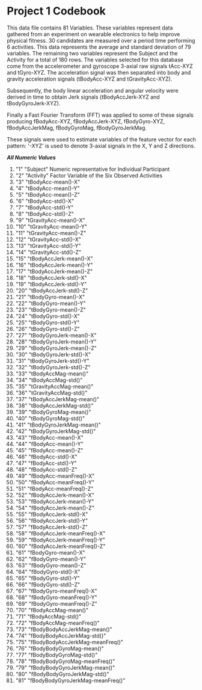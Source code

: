 <h1> Project 1 Codebook</h1>
<p>This data file contains 81 Variables. These variables represent data gathered from an experiment on wearable electronics to help improve physical fitness. 30 candidates are measured over a period time performing 6 activities. This data represents the average and standard deviation of 79 variables. The remaining two variables represent the Subject and the Activity for a total of 180 rows. The variables selected for this database come from the accelerometer and gyroscope 3-axial raw signals tAcc-XYZ and tGyro-XYZ. The acceleration signal was then separated into body and gravity acceleration signals (tBodyAcc-XYZ and tGravityAcc-XYZ).</p> 

<p>Subsequently, the body linear acceleration and angular velocity were derived in time to obtain Jerk signals (tBodyAccJerk-XYZ and tBodyGyroJerk-XYZ).</p>

<p>Finally a Fast Fourier Transform (FFT) was applied to some of these signals producing fBodyAcc-XYZ, fBodyAccJerk-XYZ, fBodyGyro-XYZ, fBodyAccJerkMag, fBodyGyroMag, fBodyGyroJerkMag.</p>

</p>These signals were used to estimate variables of the feature vector for each pattern:  
'-XYZ' is used to denote 3-axial signals in the X, Y and Z directions.</p>

<p><em><strong> All Numeric Values </strong></em></p>
<ol>
<li>"1" "Subject" Numeric representative for Individual Participant</li>
<li>"2" "Activity" Factor Variable of the Six Observed Activities</li>
<li>"3" "tBodyAcc-mean()-X"</li>
<li>"4" "tBodyAcc-mean()-Y"</li>
<li>"5" "tBodyAcc-mean()-Z"</li>
<li>"6" "tBodyAcc-std()-X"</li>
<li>"7" "tBodyAcc-std()-Y"</li>
<li>"8" "tBodyAcc-std()-Z"</li>
<li>"9" "tGravityAcc-mean()-X"</li>
<li>"10" "tGravityAcc-mean()-Y"</li>
<li>"11" "tGravityAcc-mean()-Z"</li>
<li>"12" "tGravityAcc-std()-X"</li>
<li>"13" "tGravityAcc-std()-Y"</li>
<li>"14" "tGravityAcc-std()-Z"</li>
<li>"15" "tBodyAccJerk-mean()-X"</li>
<li>"16" "tBodyAccJerk-mean()-Y"</li>
<li>"17" "tBodyAccJerk-mean()-Z"</li>
<li>"18" "tBodyAccJerk-std()-X"</li>
<li>"19" "tBodyAccJerk-std()-Y"</li>
<li>"20" "tBodyAccJerk-std()-Z"</li>
<li>"21" "tBodyGyro-mean()-X"</li>
<li>"22" "tBodyGyro-mean()-Y"</li>
<li>"23" "tBodyGyro-mean()-Z"</li>
<li>"24" "tBodyGyro-std()-X"</li>
<li>"25" "tBodyGyro-std()-Y"</li>
<li>"26" "tBodyGyro-std()-Z"</li>
<li>"27" "tBodyGyroJerk-mean()-X"</li>
<li>"28" "tBodyGyroJerk-mean()-Y"</li>
<li>"29" "tBodyGyroJerk-mean()-Z"</li>
<li>"30" "tBodyGyroJerk-std()-X"</li>
<li>"31" "tBodyGyroJerk-std()-Y"</li>
<li>"32" "tBodyGyroJerk-std()-Z"</li>
<li>"33" "tBodyAccMag-mean()"</li>
<li>"34" "tBodyAccMag-std()"</li>
<li>"35" "tGravityAccMag-mean()"</li>
<li>"36" "tGravityAccMag-std()"</li>
<li>"37" "tBodyAccJerkMag-mean()"</li>
<li>"38" "tBodyAccJerkMag-std()"</li>
<li>"39" "tBodyGyroMag-mean()"</li>
<li>"40" "tBodyGyroMag-std()"</li>
<li>"41" "tBodyGyroJerkMag-mean()"</li>
<li>"42" "tBodyGyroJerkMag-std()"</li>
<li>"43" "fBodyAcc-mean()-X"</li>
<li>"44" "fBodyAcc-mean()-Y"</li>
<li>"45" "fBodyAcc-mean()-Z"</li>
<li>"46" "fBodyAcc-std()-X"</li>
<li>"47" "fBodyAcc-std()-Y"</li>
<li>"48" "fBodyAcc-std()-Z"</li>
<li>"49" "fBodyAcc-meanFreq()-X"</li>
<li>"50" "fBodyAcc-meanFreq()-Y"</li>
<li>"51" "fBodyAcc-meanFreq()-Z"</li>
<li>"52" "fBodyAccJerk-mean()-X"</li>
<li>"53" "fBodyAccJerk-mean()-Y"</li>
<li>"54" "fBodyAccJerk-mean()-Z"</li>
<li>"55" "fBodyAccJerk-std()-X"</li>
<li>"56" "fBodyAccJerk-std()-Y"</li>
<li>"57" "fBodyAccJerk-std()-Z"</li>
<li>"58" "fBodyAccJerk-meanFreq()-X"</li>
<li>"59" "fBodyAccJerk-meanFreq()-Y"</li>
<li>"60" "fBodyAccJerk-meanFreq()-Z"</li>
<li>"61" "fBodyGyro-mean()-X"</li>
<li>"62" "fBodyGyro-mean()-Y"</li>
<li>"63" "fBodyGyro-mean()-Z"</li>
<li>"64" "fBodyGyro-std()-X"</li>
<li>"65" "fBodyGyro-std()-Y"</li>
<li>"66" "fBodyGyro-std()-Z"</li>
<li>"67" "fBodyGyro-meanFreq()-X"</li>
<li>"68" "fBodyGyro-meanFreq()-Y"</li>
<li>"69" "fBodyGyro-meanFreq()-Z"</li>
<li>"70" "fBodyAccMag-mean()"</li>
<li>"71" "fBodyAccMag-std()"</li>
<li>"72" "fBodyAccMag-meanFreq()"</li>
<li>"73" "fBodyBodyAccJerkMag-mean()"</li>
<li>"74" "fBodyBodyAccJerkMag-std()"</li>
<li>"75" "fBodyBodyAccJerkMag-meanFreq()"</li>
<li>"76" "fBodyBodyGyroMag-mean()"</li>
<li>"77" "fBodyBodyGyroMag-std()"</li>
<li>"78" "fBodyBodyGyroMag-meanFreq()"</li>
<li>"79" "fBodyBodyGyroJerkMag-mean()"</li>
<li>"80" "fBodyBodyGyroJerkMag-std()"</li>
<li>"81" "fBodyBodyGyroJerkMag-meanFreq()"</li>
</ol>